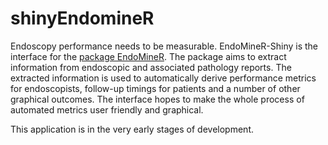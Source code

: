 
<!-- README.md is generated from README.Rmd. Please edit that file -->

# shinyEndomineR

<!-- badges: start -->

<!-- badges: end -->

Endoscopy performance needs to be measurable. EndoMineR-Shiny is the
interface for the [package
EndoMineR](https://github.com/sebastiz/EndoMineR_Shiny). The package
aims to extract information from endoscopic and associated pathology
reports. The extracted information is used to automatically derive
performance metrics for endoscopists, follow-up timings for patients and
a number of other graphical outcomes. The interface hopes to make the
whole process of automated metrics user friendly and graphical.

This application is in the very early stages of development.
